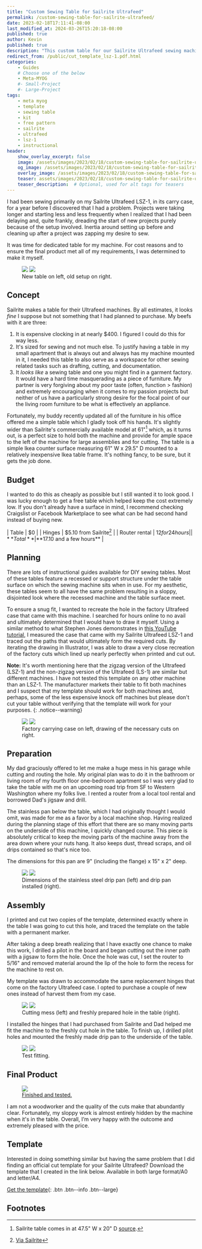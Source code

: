 ```yaml
---
title: "Custom Sewing Table for Sailrite Ultrafeed"
permalink: /custom-sewing-table-for-sailrite-ultrafeed/
date: 2023-02-18T17:11:41-08:00
last_modified_at: 2024-03-26T15:20:18-08:00
published: true
author: Kevin
published: true
description: "This custom table for our Sailrite Ultrafeed sewing machine is a major quality of life improvement." 	# For OG, not displayed on page
redirect_from: /public/cut_template_lsz-1.pdf.html
categories:
    - Guides
    # Choose one of the below
    - Meta-MYOG
    #- Small-Project
    #- Large-Project 
tags:
    - meta myog
    - template
    - sewing table
    - kit
    - free pattern
    - sailrite
    - ultrafeed
    - lsz-1
    - instructional
header:
    show_overlay_excerpt: false
    image: /assets/images/2023/02/18/custom-sewing-table-for-sailrite-ultrafeed/custom-sewing-table-for-sailrite-ultrafeed-og.png            # Twitter (use 'overlay_image')
    og_image: /assets/images/2023/02/18/custom-sewing-table-for-sailrite-ultrafeed/custom-sewing-table-for-sailrite-ultrafeed-og.png
    overlay_image: /assets/images/2023/02/18/custom-sewing-table-for-sailrite-ultrafeed/custom-sewing-table-for-sailrite-ultrafeed.png    # Article header at 2048x1024
    teaser: assets/images/2023/02/18/custom-sewing-table-for-sailrite-ultrafeed/custom-sewing-table-for-sailrite-ultrafeed-th.png  # Shrink image to 575x288
    teaser_description:  # Optional, used for alt tags for teasers
---
```


I had been sewing primarily on my Sailrite Ultrafeed LSZ-1, in its carry case, for a year before I discovered that I had a problem. Projects were taking longer and starting less and less frequently when I realized that I had been delaying and, quite frankly, dreading the start of new projects purely because of the setup involved. Inertia around setting up before and cleaning up after a project was zapping my desire to sew.

It was time for dedicated table for my machine. For cost reasons and to ensure the final product met all of my requirements, I was determined to make it myself.

<figure class="half">
	<a href="{{ site.url }}{{ site.baseurl }}/assets/images/2023/02/18/custom-sewing-table-for-sailrite-ultrafeed/custom-table-01.jpg"><img src="{{ site.url }}{{ site.baseurl }}/assets/images/2023/02/18/custom-sewing-table-for-sailrite-ultrafeed/th-custom-table-01.jpg"></a>
    <a href="{{ site.url }}{{ site.baseurl }}/assets/images/2023/02/18/custom-sewing-table-for-sailrite-ultrafeed/custom-table-03.jpg"><img src="{{ site.url }}{{ site.baseurl }}/assets/images/2023/02/18/custom-sewing-table-for-sailrite-ultrafeed/th-custom-table-03.jpg"></a>
	<figcaption>New table on left, old setup on right.</figcaption>
</figure>

## Concept

Sailrite makes a table for their Ultrafeed machines. By all estimates, it looks _fine_ I suppose but not something that I had planned to purchase. My beefs with it are three:
1. It is expensive clocking in at nearly $400. I figured I could do this for way less.
2. It's sized for sewing and not much else. To justify having a table in my small apartment that is always out and always has my machine mounted in it, I needed this table to also serve as a workspace for other sewing related tasks such as drafting, cutting, and documentation.
3. It _looks like_ a sewing table and one you might find in a garment factory. It would have a hard time masquerading as a piece of furniture. My partner is very forgiving about my poor taste (often, function > fashion) and extremely encouraging when it comes to my passion projects but neither of us have a particularly strong desire for the focal point of our the living room furniture to be what is effectively an appliance.

Fortunately, my buddy recently updated all of the furniture in his office offered me a simple table which I gladly took off his hands. It's slightly wider than Sailrite's commercially available model at 61"[^1] which, as it turns out, is a perfect size to hold both the machine and provide for ample space to the left of the machine for large assemblies and for cutting. The table is a simple Ikea counter surface measuring 61" W x 29.5" D mounted to a relatively inexpensive Ikea table frame. It's nothing fancy, to be sure, but it gets the job done.

## Budget

I wanted to do this as cheaply as possible but I still wanted it to look good. I was lucky enough to get a free table which helped keep the cost extremely low. If you don't already have a surface in mind, I recommend checking Craigslist or Facebook Marketplace to see what can be had second hand instead of buying new.

| Table | $0 |
| Hinges | $5.10 from Sailrite[^2] | 
| Router rental | $12 for 24 hours |
| **Total** | **$17.10 and a few hours** | 

## Planning

There are lots of instructional guides available for DIY sewing tables. Most of these tables feature a recessed or support structure under the table surface on which the sewing machine sits when in use. For my aesthetic, these tables seem to all have the same problem resulting in a sloppy, disjointed look where the recessed machine and the table surface meet.

To ensure a snug fit, I wanted to recreate the hole in the factory Ultrafeed case that came with this machine. I searched for hours online to no avail and ultimately determined that I would have to draw it myself. Using a similar method to what Stephen Jones demonstrates in [this YouTube tutorial](https://youtu.be/XG_8CRurW3Y "How to Digitize a Sewing Pattern"), I measured the case that came with my Sailrite Ultrafeed LSZ-1 and traced out the paths that would ultimately form the required cuts. By iterating the drawing in Illustrator, I was able to draw a very close recreation of the factory cuts which lined up nearly perfectly when printed and cut out.

**Note:** It's worth mentioning here that the zigzag version of the Ultrafeed (LSZ-1) and the non-zigzag version of the Ultrafeed (LS-1) are similar but different machines. I have not tested this template on any other machine than an LSZ-1. The manufacturer markets their table to fit both machines and I suspect that my template should work for both machines and, perhaps, some of the less expensive knock off machines but please don't cut your table without verifying that the template will work for your purposes.
{: .notice--warning}

<figure class="half">
	<a href="{{ site.url }}{{ site.baseurl }}/assets/images/2023/02/18/custom-sewing-table-for-sailrite-ultrafeed/custom-table-02.jpg"><img src="{{ site.url }}{{ site.baseurl }}/assets/images/2023/02/18/custom-sewing-table-for-sailrite-ultrafeed/th-custom-table-02.jpg"></a>
    <a href="{{ site.url }}{{ site.baseurl }}/assets/images/2023/02/18/custom-sewing-table-for-sailrite-ultrafeed/custom-table-11.jpg"><img src="{{ site.url }}{{ site.baseurl }}/assets/images/2023/02/18/custom-sewing-table-for-sailrite-ultrafeed/th-custom-table-11.jpg"></a>
	<figcaption>Factory carrying case on left, drawing of the necessary cuts on right.</figcaption>
</figure>

## Preparation

My dad graciously offered to let me make a huge mess in his garage while cutting and routing the hole. My original plan was to do it in the bathroom or living room of my fourth floor one-bedroom apartment so I was very glad to take the table with me on an upcoming road trip from SF to Western Washington where my folks live. I rented a router from a local tool rental and borrowed Dad's jigsaw and drill.

The stainless pan below the table, which I had originally thought I would omit, was made for me as a favor by a local machine shop. Having realized during the planning stage of this effort that there are so many moving parts on the underside of this machine, I quickly changed course. This piece is absolutely critical to keep the moving parts of the machine away from the area down where your nuts hang. It also keeps dust, thread scraps, and oil drips contained so that's nice too.

The dimensions for this pan are 9" (including the flange) x 15" x 2" deep.

<figure class="half">
	<a href="{{ site.url }}{{ site.baseurl }}/assets/images/2023/02/18/custom-sewing-table-for-sailrite-ultrafeed/custom-table-06.jpg"><img src="{{ site.url }}{{ site.baseurl }}/assets/images/2023/02/18/custom-sewing-table-for-sailrite-ultrafeed/th-custom-table-06.jpg"></a>
    <a href="{{ site.url }}{{ site.baseurl }}/assets/images/2023/02/18/custom-sewing-table-for-sailrite-ultrafeed/custom-table-10.jpg"><img src="{{ site.url }}{{ site.baseurl }}/assets/images/2023/02/18/custom-sewing-table-for-sailrite-ultrafeed/th-custom-table-10.jpg"></a>
	<figcaption>Dimensions of the stainless steel drip pan (left) and drip pan installed (right).</figcaption>
</figure>


## Assembly

I printed and cut two copies of the template, determined exactly where in the table I was going to cut this hole, and traced the template on the table with a permanent marker.

After taking a deep breath realizing that I have exactly one chance to make this work, I drilled a pilot in the board and began cutting out the inner path with a jigsaw to form the hole. Once the hole was cut, I set the router to 5/16" and removed material around the lip of the hole to form the recess for the machine to rest on.

My template was drawn to accommodate the same replacement hinges that come on the factory Ultrafeed case. I opted to purchase a couple of new ones instead of harvest them from my case.

<figure class="half">
	<a href="{{ site.url }}{{ site.baseurl }}/assets/images/2023/02/18/custom-sewing-table-for-sailrite-ultrafeed/custom-table-07.jpg"><img src="{{ site.url }}{{ site.baseurl }}/assets/images/2023/02/18/custom-sewing-table-for-sailrite-ultrafeed/th-custom-table-07.jpg"></a>
    <a href="{{ site.url }}{{ site.baseurl }}/assets/images/2023/02/18/custom-sewing-table-for-sailrite-ultrafeed/custom-table-08.jpg"><img src="{{ site.url }}{{ site.baseurl }}/assets/images/2023/02/18/custom-sewing-table-for-sailrite-ultrafeed/th-custom-table-08.jpg"></a>
	<figcaption>Cutting mess (left) and freshly prepared hole in the table (right).</figcaption>
</figure>

I installed the hinges that I had purchased from Sailrite and Dad helped me fit the machine to the freshly cut hole in the table. To finish up, I drilled pilot holes and mounted the freshly made drip pan to the underside of the table.

<figure class="half">
	<a href="{{ site.url }}{{ site.baseurl }}/assets/images/2023/02/18/custom-sewing-table-for-sailrite-ultrafeed/custom-table-04.jpg"><img src="{{ site.url }}{{ site.baseurl }}/assets/images/2023/02/18/custom-sewing-table-for-sailrite-ultrafeed/th-custom-table-04.jpg"></a>
    <a href="{{ site.url }}{{ site.baseurl }}/assets/images/2023/02/18/custom-sewing-table-for-sailrite-ultrafeed/custom-table-05.jpg"><img src="{{ site.url }}{{ site.baseurl }}/assets/images/2023/02/18/custom-sewing-table-for-sailrite-ultrafeed/th-custom-table-05.jpg"></a>
	<figcaption>Test fitting.</figcaption>
</figure>

## Final Product

<figure style="width: 300px" class="align-right">
	<a href="{{ site.url }}{{ site.baseurl }}/assets/images/2023/02/18/custom-sewing-table-for-sailrite-ultrafeed/custom-table-09.jpg"><img src="{{ site.url }}{{ site.baseurl }}/assets/images/2023/02/18/custom-sewing-table-for-sailrite-ultrafeed/th-custom-table-09.jpg">
	<figcaption>Finished and tested.</figcaption></a>
</figure>

I am not a woodworker and the quality of the cuts make that abundantly clear. Fortunately, my sloppy work is almost entirely hidden by the machine when it's in the table. Overall, I’m very happy with the outcome and extremely pleased with the price.

## Template

Interested in doing something similar but having the same problem that I did finding an official cut template for your Sailrite Ultrafeed? Download the template that I created in the link below. Available in both large format/A0 and letter/A4.

[Get the template][pattern-download-url]{: .btn .btn--info .btn--large}


Footnotes
---

[^1]: Sailrite table comes in at 47.5" W x 20" D [source](https://www.sailrite.com/Sailrite-Ultrafeed-Industrial-Sewing-Table).
[^2]: [Via Sailrite](https://www.sailrite.com/Sailrite-Ultrafeed-Easy-Swap-Hinge-Set)

[pattern-download-url]: https://payhip.com/b/ieTMb